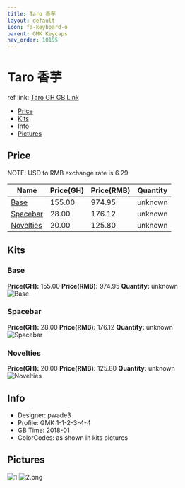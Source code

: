 ```yaml
---
title: Taro 香芋
layout: default
icon: fa-keyboard-o
parent: GMK Keycaps
nav_order: 10195
---
```


# Taro 香芋

ref link: [Taro GH GB Link](https://geekhack.org/index.php?topic=93732.0)

* [Price](#price)
* [Kits](#kits)
* [Info](#info)
* [Pictures](#pictures)


## Price  
NOTE: USD to RMB exchange rate is 6.29

| Name          | Price(GH)    |  Price(RMB) | Quantity |
| ------------- | ------------ |  ---------- | -------- |
|[Base](#base)|155.00|974.95|unknown|
|[Spacebar](#spacebar)|28.00|176.12|unknown|
|[Novelties](#novelties)|20.00|125.80|unknown|


## Kits
### Base
**Price(GH):** 155.00    **Price(RMB):** 974.95    **Quantity:** unknown  
<img src="{{ 'assets/images/gmk-keycaps/taro/kits_pics/base.png' | relative_url }}" alt="Base" class="image featured">

### Spacebar
**Price(GH):** 28.00    **Price(RMB):** 176.12    **Quantity:** unknown  
<img src="{{ 'assets/images/gmk-keycaps/taro/kits_pics/spacebar.png' | relative_url }}" alt="Spacebar" class="image featured">

### Novelties
**Price(GH):** 20.00    **Price(RMB):** 125.80    **Quantity:** unknown  
<img src="{{ 'assets/images/gmk-keycaps/taro/kits_pics/novelties.png' | relative_url }}" alt="Novelties" class="image featured">


## Info
* Designer: pwade3
* Profile: GMK 1-1-2-3-4-4
* GB Time: 2018-01
* ColorCodes: as shown in kits pictures 


## Pictures
<img src="{{ 'assets/images/gmk-keycaps/taro/rendering_pics/1.jpg' | relative_url }}" alt="1" class="image featured">
<img src="{{ 'assets/images/gmk-keycaps/taro/rendering_pics/2.png' | relative_url }}" alt="2.png" class="image featured">
